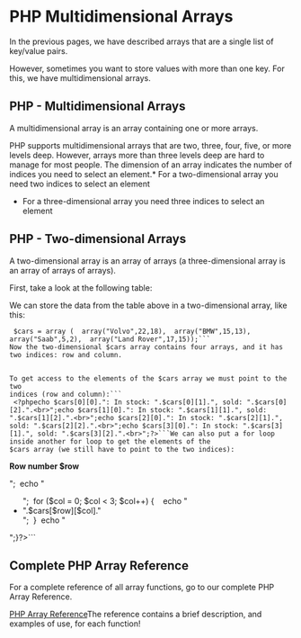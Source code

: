 


# PHP Multidimensional Arrays




In the previous pages, we have described arrays that are a 
single list of key/value pairs.


However, sometimes you want to store values with more than one 
key. For this, we have multidimensional arrays.
## PHP - Multidimensional Arrays


A multidimensional array is an array containing one or more arrays.


PHP supports multidimensional arrays that are two, three, four, five, or 
more levels deep. However, arrays more than three levels deep are hard to manage for most people.
The dimension of an array indicates the number of indices you need to select an element.* For a two-dimensional array you need two indices to select an element


* For a three-dimensional array you need three indices to select an element

## PHP - Two-dimensional Arrays


A two-dimensional array is an array of arrays (a three-dimensional array is an array of arrays of arrays).


First, take a look at the following table:


We can store the data from the table above in a two-dimensional array, like this:


```
 $cars = array (  array("Volvo",22,18),  array("BMW",15,13),  array("Saab",5,2),  array("Land Rover",17,15));```
Now the two-dimensional $cars array contains four arrays, and it has two indices: row and column.


To get access to the elements of the $cars array we must point to the two 
indices (row and column):```
 <?phpecho $cars[0][0].": In stock: ".$cars[0][1].", sold: ".$cars[0][2].".<br>";echo $cars[1][0].": In stock: ".$cars[1][1].", sold: ".$cars[1][2].".<br>";echo $cars[2][0].": In stock: ".$cars[2][1].", sold: ".$cars[2][2].".<br>";echo $cars[3][0].": In stock: ".$cars[3][1].", sold: ".$cars[3][2].".<br>";?>```We can also put a for loop inside another for loop to get the elements of the 
$cars array (we still have to point to the two indices):
```
 <?phpfor ($row = 0; $row < 4; $row++) {  echo "<p><b>Row number $row</b></p>";  echo "<ul>";  for ($col = 0; $col < 3; $col++) {    echo "<li>".$cars[$row][$col]."</li>";  }  echo "</ul>";}?>```




## Complete PHP Array Reference


For a complete reference of all array functions, go to our complete PHP Array Reference.

[PHP Array Reference](php_ref_array.asp)The reference contains a brief description, and examples of use, for each function!


